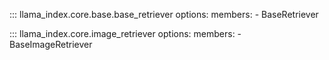 ::: llama_index.core.base.base_retriever
    options:
      members:
        - BaseRetriever

::: llama_index.core.image_retriever
    options:
      members:
        - BaseImageRetriever
